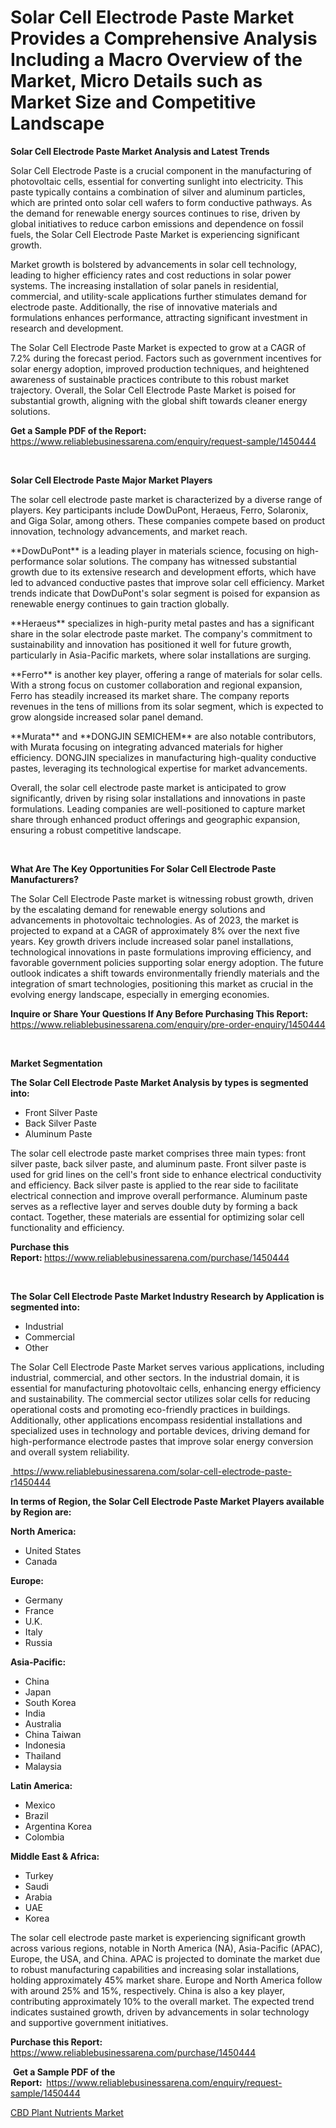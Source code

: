 <p><h1>Solar Cell Electrode Paste Market Provides a Comprehensive Analysis Including a Macro Overview of the Market, Micro Details such as Market Size and Competitive Landscape</h1></p><p><strong>Solar Cell Electrode Paste Market Analysis and Latest Trends</strong></p>
<p><p>Solar Cell Electrode Paste is a crucial component in the manufacturing of photovoltaic cells, essential for converting sunlight into electricity. This paste typically contains a combination of silver and aluminum particles, which are printed onto solar cell wafers to form conductive pathways. As the demand for renewable energy sources continues to rise, driven by global initiatives to reduce carbon emissions and dependence on fossil fuels, the Solar Cell Electrode Paste Market is experiencing significant growth.</p><p>Market growth is bolstered by advancements in solar cell technology, leading to higher efficiency rates and cost reductions in solar power systems. The increasing installation of solar panels in residential, commercial, and utility-scale applications further stimulates demand for electrode paste. Additionally, the rise of innovative materials and formulations enhances performance, attracting significant investment in research and development.</p><p>The Solar Cell Electrode Paste Market is expected to grow at a CAGR of 7.2% during the forecast period. Factors such as government incentives for solar energy adoption, improved production techniques, and heightened awareness of sustainable practices contribute to this robust market trajectory. Overall, the Solar Cell Electrode Paste Market is poised for substantial growth, aligning with the global shift towards cleaner energy solutions.</p></p>
<p><strong>Get a Sample PDF of the Report:&nbsp;</strong> <a href="https://www.reliablebusinessarena.com/enquiry/request-sample/1450444?utm_campaign=3268&utm_medium=2&utm_source=Github&utm_content=ia&utm_term=03042025&utm_id=solar-cell-electrode-paste">https://www.reliablebusinessarena.com/enquiry/request-sample/1450444</a></p>
<p>&nbsp;</p>
<p><strong>Solar Cell Electrode Paste Major Market Players</strong></p>
<p><p>The solar cell electrode paste market is characterized by a diverse range of players. Key participants include DowDuPont, Heraeus, Ferro, Solaronix, and Giga Solar, among others. These companies compete based on product innovation, technology advancements, and market reach.</p><p>**DowDuPont** is a leading player in materials science, focusing on high-performance solar solutions. The company has witnessed substantial growth due to its extensive research and development efforts, which have led to advanced conductive pastes that improve solar cell efficiency. Market trends indicate that DowDuPont's solar segment is poised for expansion as renewable energy continues to gain traction globally.</p><p>**Heraeus** specializes in high-purity metal pastes and has a significant share in the solar electrode paste market. The company's commitment to sustainability and innovation has positioned it well for future growth, particularly in Asia-Pacific markets, where solar installations are surging.</p><p>**Ferro** is another key player, offering a range of materials for solar cells. With a strong focus on customer collaboration and regional expansion, Ferro has steadily increased its market share. The company reports revenues in the tens of millions from its solar segment, which is expected to grow alongside increased solar panel demand.</p><p>**Murata** and **DONGJIN SEMICHEM** are also notable contributors, with Murata focusing on integrating advanced materials for higher efficiency. DONGJIN specializes in manufacturing high-quality conductive pastes, leveraging its technological expertise for market advancements.</p><p>Overall, the solar cell electrode paste market is anticipated to grow significantly, driven by rising solar installations and innovations in paste formulations. Leading companies are well-positioned to capture market share through enhanced product offerings and geographic expansion, ensuring a robust competitive landscape.</p></p>
<p>&nbsp;</p>
<p><strong>What Are The Key Opportunities For Solar Cell Electrode Paste Manufacturers?</strong></p>
<p><p>The Solar Cell Electrode Paste market is witnessing robust growth, driven by the escalating demand for renewable energy solutions and advancements in photovoltaic technologies. As of 2023, the market is projected to expand at a CAGR of approximately 8% over the next five years. Key growth drivers include increased solar panel installations, technological innovations in paste formulations improving efficiency, and favorable government policies supporting solar energy adoption. The future outlook indicates a shift towards environmentally friendly materials and the integration of smart technologies, positioning this market as crucial in the evolving energy landscape, especially in emerging economies.</p></p>
<p><strong>Inquire or Share Your Questions If Any Before Purchasing This Report:</strong> <a href="https://www.reliablebusinessarena.com/enquiry/pre-order-enquiry/1450444?utm_campaign=3268&utm_medium=2&utm_source=Github&utm_content=ia&utm_term=03042025&utm_id=solar-cell-electrode-paste">https://www.reliablebusinessarena.com/enquiry/pre-order-enquiry/1450444</a></p>
<p>&nbsp;</p>
<p><strong>Market Segmentation</strong></p>
<p><strong>The Solar Cell Electrode Paste Market Analysis by types is segmented into:</strong></p>
<p><ul><li>Front Silver Paste</li><li>Back Silver Paste</li><li>Aluminum Paste</li></ul></p>
<p><p>The solar cell electrode paste market comprises three main types: front silver paste, back silver paste, and aluminum paste. Front silver paste is used for grid lines on the cell's front side to enhance electrical conductivity and efficiency. Back silver paste is applied to the rear side to facilitate electrical connection and improve overall performance. Aluminum paste serves as a reflective layer and serves double duty by forming a back contact. Together, these materials are essential for optimizing solar cell functionality and efficiency.</p></p>
<p><strong>Purchase this Report:&nbsp;</strong><a href="https://www.reliablebusinessarena.com/purchase/1450444?utm_campaign=3268&utm_medium=2&utm_source=Github&utm_content=ia&utm_term=03042025&utm_id=solar-cell-electrode-paste">https://www.reliablebusinessarena.com/purchase/1450444</a></p>
<p>&nbsp;</p>
<p><strong>The Solar Cell Electrode Paste Market Industry Research by Application is segmented into:</strong></p>
<p><ul><li>Industrial</li><li>Commercial</li><li>Other</li></ul></p>
<p><p>The Solar Cell Electrode Paste Market serves various applications, including industrial, commercial, and other sectors. In the industrial domain, it is essential for manufacturing photovoltaic cells, enhancing energy efficiency and sustainability. The commercial sector utilizes solar cells for reducing operational costs and promoting eco-friendly practices in buildings. Additionally, other applications encompass residential installations and specialized uses in technology and portable devices, driving demand for high-performance electrode pastes that improve solar energy conversion and overall system reliability.</p></p>
<p><a href="https://www.reliablebusinessarena.com/solar-cell-electrode-paste-r1450444?utm_campaign=3268&utm_medium=2&utm_source=Github&utm_content=ia&utm_term=03042025&utm_id=solar-cell-electrode-paste">&nbsp;https://www.reliablebusinessarena.com/solar-cell-electrode-paste-r1450444</a></p>
<p><strong>In terms of Region, the Solar Cell Electrode Paste Market Players available by Region are:</strong></p>
<p>
    <p> <strong> North America: </strong>
        <ul>
            <li>United States</li>
            <li>Canada</li>
        </ul>
        </p> 
    <p> <strong> Europe: </strong>
        <ul>
            <li>Germany</li>
            <li>France</li>
            <li>U.K.</li>
            <li>Italy</li>
            <li>Russia</li>
        </ul>
        </p> 
    <p> <strong> Asia-Pacific: </strong>
        <ul>
            <li>China</li>
            <li>Japan</li>
            <li>South Korea</li>
            <li>India</li>
            <li>Australia</li>
            <li>China Taiwan</li>
            <li>Indonesia</li>
            <li>Thailand</li>
            <li>Malaysia</li>
        </ul>
        </p> 
    <p> <strong> Latin America: </strong>
        <ul>
            <li>Mexico</li>
            <li>Brazil</li>
            <li>Argentina Korea</li>
            <li>Colombia</li>
        </ul>
        </p> 
    <p> <strong> Middle East & Africa: </strong>
        <ul>
            <li>Turkey</li>
            <li>Saudi</li>
            <li>Arabia</li>
            <li>UAE</li>
            <li>Korea</li>
        </ul>
    </p>
    </p>
<p><p>The solar cell electrode paste market is experiencing significant growth across various regions, notable in North America (NA), Asia-Pacific (APAC), Europe, the USA, and China. APAC is projected to dominate the market due to robust manufacturing capabilities and increasing solar installations, holding approximately 45% market share. Europe and North America follow with around 25% and 15%, respectively. China is also a key player, contributing approximately 10% to the overall market. The expected trend indicates sustained growth, driven by advancements in solar technology and supportive government initiatives.</p></p>
<p><strong>Purchase this Report: </strong><a href="https://www.reliablebusinessarena.com/purchase/1450444?utm_campaign=3268&utm_medium=2&utm_source=Github&utm_content=ia&utm_term=03042025&utm_id=solar-cell-electrode-paste">https://www.reliablebusinessarena.com/purchase/1450444</a></p>
<p>&nbsp;<strong>Get a Sample PDF of the Report:&nbsp;&nbsp;</strong><a href="https://www.reliablebusinessarena.com/enquiry/request-sample/1450444?utm_campaign=3268&utm_medium=2&utm_source=Github&utm_content=ia&utm_term=03042025&utm_id=solar-cell-electrode-paste">https://www.reliablebusinessarena.com/enquiry/request-sample/1450444</a></p>
<p><strong></strong></p>
<p><p><a href="https://github.com/sderolza/Market-Research-Report-List-1/blob/main/cbd-plant-nutrients-market.md?utm_campaign=3268&utm_medium=2&utm_source=Github&utm_content=ia&utm_term=03042025&utm_id=solar-cell-electrode-paste">CBD Plant Nutrients Market</a></p></p>